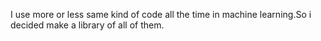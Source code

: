 I use more or less same kind of code all the time in machine learning.So i decided make a library of all of them.
